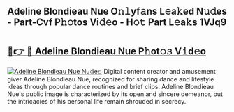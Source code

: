 ## Adeline Blondieau Nue O𝚗𝚕yf𝚊ns L𝚎a𝚔ed N𝚞𝚍es - Part-Cvf P𝚑𝚘tos Vi𝚍𝚎o - H𝚘𝚝 Part L𝚎a𝚔s 1VJq9

# <h2><a href="http://kf1h5go.oniu.top/?m=Adeline+Blondieau+Nue">🔗👉 🔴 Adeline Blondieau Nue P𝚑ot𝚘𝚜 V𝚒d𝚎o</a></h2>

[![Adeline Blondieau Nue Nu𝚍e𝚜](https://i.imgur.com/0qMVB7G.gif)](http://kf1h5go.oniu.top/?m=Adeline+Blondieau+Nue)
Digital content creator and amusement giver Adeline Blondieau Nue, recognized for sharing dance and lifestyle ideas through popular dance routines and brief clips. Adeline Blondieau Nue's public image is characterized by its open and sincere demeanor, but the intricacies of his personal life remain shrouded in secrecy.  
